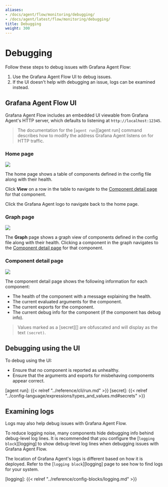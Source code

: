 ```yaml
---
aliases:
- /docs/agent/flow/monitoring/debugging/
- /docs/agent/latest/flow/monitoring/debugging/
title: Debugging
weight: 300
---
```


# Debugging

Follow these steps to debug issues with Grafana Agent Flow:

1. Use the Grafana Agent Flow UI to debug issues.
2. If the UI doesn't help with debugging an issue, logs can be examined
   instead.

## Grafana Agent Flow UI

Grafana Agent Flow includes an embedded UI viewable from Grafana Agent's HTTP
server, which defaults to listening at `http://localhost:12345`.

> The documentation for the [`agent run`][agent run] command describes how to
> modify the address Grafana Agent listens on for HTTP traffic.

### Home page

![](../../../assets/ui_home_page.png)

The home page shows a table of components defined in the config file along with
their health.

Click **View** on a row in the table to navigate to the [Component detail page](#component-detail-page)
for that component.

Click the Grafana Agent logo to navigate back to the home page.

### Graph page

![](../../../assets/ui_graph_page.png)

The **Graph** page shows a graph view of components defined in the config file
along with their health. Clicking a component in the graph navigates to the
[Component detail page](#component-detail-page) for that component.

### Component detail page

![](../../../assets/ui_component_detail_page.png)

The component detail page shows the following information for each component:

* The health of the component with a message explaining the health.
* The current evaluated arguments for the component.
* The current exports for the component.
* The current debug info for the component (if the component has debug info).

> Values marked as a [secret][] are obfuscated and will display as the text
> `(secret)`.

## Debugging using the UI

To debug using the UI:

* Ensure that no component is reported as unhealthy.
* Ensure that the arguments and exports for misbehaving components appear
  correct.

[agent run]: {{< relref "../reference/cli/run.md" >}}
[secret]: {{< relref "../config-language/expressions/types_and_values.md#secrets" >}}

## Examining logs

Logs may also help debug issues with Grafana Agent Flow.

To reduce logging noise, many components hide debugging info behind debug-level
log lines. It is recommended that you configure the [`logging block`][logging]
to show debug-level log lines when debugging issues with Grafana Agent Flow.

The location of Grafana Agent's logs is different based on how it is deployed.
Refer to the [`logging block`][logging] page to see how to find logs for your
system.

[logging]: {{< relref "../reference/config-blocks/logging.md" >}}
